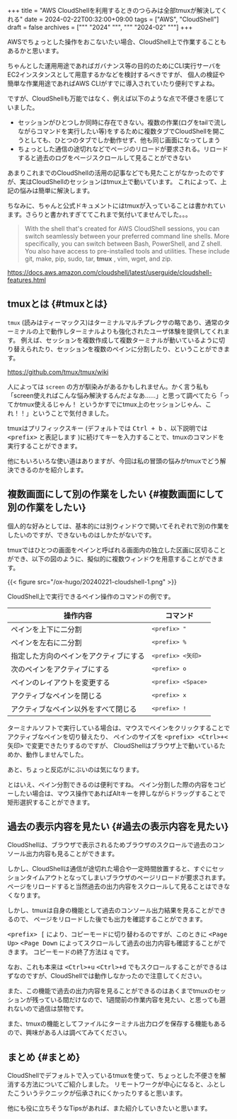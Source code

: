 +++
title = "AWS CloudShellを利用するときのつらみは全部tmuxが解決してくれる"
date = 2024-02-22T00:32:00+09:00
tags = ["AWS", "CloudShell"]
draft = false
archives = ["""
  "2024"
  """, """
  "2024-02"
  """]
+++

AWSでちょっとした操作をおこないたい場合、CloudShell上で作業することもあるかと思います。

ちゃんとした運用用途であればガバナンス等の目的のためにCLI実行サーバをEC2インスタンスとして用意するかなどを検討するべきですが、
個人の検証や簡単な作業用途であればAWS CLIがすでに導入されていたり便利ですよね。

ですが、CloudShellも万能ではなく、例えば以下のような点で不便さを感じていました。

-   セッションがひとつしか同時に存在できない。複数の作業(ログをtailで流しながらコマンドを実行したい等)をするために複数タブでCloudShellを開こうとしても、ひとつのタブでしか動作せず、他も同じ画面になってしまう
-   ちょっとした通信の途切れなどでページのリロードが要求される。リロードすると過去のログをページスクロールして見ることができない

あまりこれまでのCloudShellの活用の記事などでも見たことがなかったのですが、実はCloudShellのセッションはtmux上で動いています。
これによって、上記の悩みは簡単に解決します。

ちなみに、ちゃんと公式ドキュメントにはtmuxが入っていることは書かれています。さらりと書かれすぎててこれまで気付いてませんでした。。。

> With the shell that's created for AWS CloudShell sessions, you can switch seamlessly between your preferred command line shells. More specifically, you can switch between Bash, PowerShell, and Z shell. You also have access to pre-installed tools and utilities. These include git, make, pip, sudo, tar, **tmux** , vim, wget, and zip.

<https://docs.aws.amazon.com/cloudshell/latest/userguide/cloudshell-features.html>


## tmuxとは {#tmuxとは}

`tmux` (読みはティーマックス)はターミナルマルチプレクサの略であり、通常のターミナルの上で動作しターミナルよりも強化されたユーザ体験を提供してくれます。
例えば、セッションを複数作成して複数ターミナルが動いているように切り替えられたり、セッションを複数のペインに分割したり、ということができます。

<https://github.com/tmux/tmux/wiki>

人によっては `screen` の方が馴染みがあるかもしれません。かく言う私も「screen使えればこんな悩み解決するんだよなあ……」と思って調べてたら「ってかtmux使えるじゃん！ というかすでにtmux上のセッションじゃん、これ！！」ということで気付きました。

tmuxはプリフィックスキー (デフォルトでは <kbd>Ctrl + b</kbd> 、以下説明では <kbd>&lt;prefix&gt;</kbd> と表記します )に続けてキーを入力することで、tmuxのコマンドを実行することができます。

他にもいろいろな使い道はありますが、今回は私の冒頭の悩みがtmuxでどう解決できるのかを紹介します。


## 複数画面にして別の作業をしたい {#複数画面にして別の作業をしたい}

個人的な好みとしては、基本的には別ウィンドウで開いてそれぞれで別の作業をしたいのですが、できないものはしかたがないです。

tmuxではひとつの画面をペインと呼ばれる画面内の独立した区画に区切ることができ、以下の図のように、擬似的に複数ウィンドウを用意することができます。

{{< figure src="/ox-hugo/20240221-cloudshell-1.png" >}}

CloudShell上で実行できるペイン操作のコマンドの例です。

| 操作内容            | コマンド                                |
|-----------------|-------------------------------------|
| ペインを上下に二分割 | <kbd>&lt;prefix&gt; \"</kbd>            |
| ペインを左右に二分割 | <kbd>&lt;prefix&gt; %</kbd>             |
| 指定した方向のペインをアクティブにする | <kbd>&lt;prefix&gt; &lt;矢印&gt;</kbd>  |
| 次のペインをアクティブにする | <kbd>&lt;prefix&gt; o</kbd>             |
| ペインのレイアウトを変更する | <kbd>&lt;prefix&gt; &lt;Space&gt;</kbd> |
| アクティブなペインを閉じる | <kbd>&lt;prefix&gt; x</kbd>             |
| アクティブなペイン以外をすべて閉じる | <kbd>&lt;prefix&gt; !</kbd>             |

ターミナルソフトで実行している場合は、マウスでペインをクリックすることでアクティブなペインを切り替えたり、
ペインのサイズを <kbd>&lt;prefix&gt; &lt;Ctrl&gt;+&lt;矢印&gt;</kbd> で変更できたりするのですが、
CloudShellはブラウザ上で動いているためか、動作しませんでした。

あと、ちょっと反応がにぶいのは気になります。

とはいえ、ペイン分割できるのは便利ですね。
ペイン分割した際の内容をコピーしたい場合は、マウス操作であればAltキーを押しながらドラッグすることで矩形選択することができます。


## 過去の表示内容を見たい {#過去の表示内容を見たい}

CloudShellは、ブラウザで表示されるためブラウザのスクロールで過去のコンソール出力内容も見ることができます。

しかし、CloudShellは通信が途切れた場合や一定時間放置すると、すぐにセッションタイムアウトとなってしまいブラウザのページリロードが要求されます。
ページをリロードすると当然過去の出力内容をスクロールして見ることはできなくなります。

しかし、tmuxは自身の機能として過去のコンソール出力結果を見ることができるので、
ページをリロードした後でも出力を確認することができます。

<kbd>&lt;prefix&gt; [</kbd> により、コピーモードに切り替わるのですが、このときに <kbd>&lt;Page Up&gt;</kbd> <kbd>&lt;Page Down</kbd> によってスクロールして過去の出力内容も確認することができます。
コピーモードの終了方法は <kbd>q</kbd> です。

なお、これも本来は <kbd>&lt;Ctrl&gt;+u</kbd> <kbd>&lt;Ctrl&gt;+d</kbd> でもスクロールすることができるはずなのですが、CloudShellでは動作しなかったので注意してください。

また、この機能で過去の出力内容を見ることができるのはあくまでtmuxのセッションが残っている間だけなので、1週間前の作業内容を見たい、と思っても遡れないので過信は禁物です。

また、tmuxの機能としてファイルにターミナル出力ログを保存する機能もあるので、興味がある人は調べてみてください。


## まとめ {#まとめ}

CloudShellでデフォルトで入っているtmuxを使って、ちょっとした不便さを解消する方法についてご紹介しました。
リモートワークが中心になると、ふとしたこういうテクニックが伝承されにくかったりすると思います。

他にも役に立ちそうなTipsがあれば、また紹介していきたいと思います。
